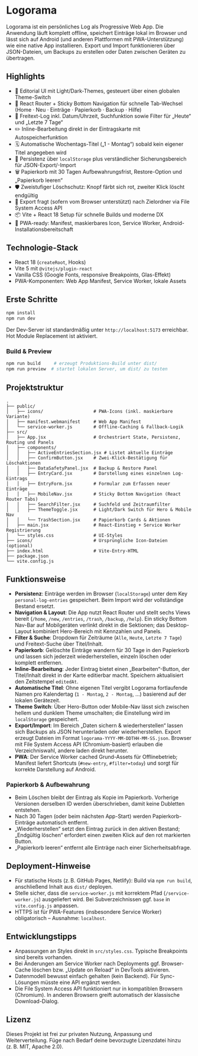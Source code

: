 # Logorama

Logorama ist ein persönliches Log als Progressive Web App. Die Anwendung läuft komplett offline, speichert Einträge lokal im Browser und lässt sich auf Android (und anderen Plattformen mit PWA-Unterstützung) wie eine native App installieren. Export und Import funktionieren über JSON-Dateien, um Backups zu erstellen oder Daten zwischen Geräten zu übertragen.

## Highlights

- 🌟 Editorial UI mit Light/Dark-Themes, gesteuert über einen globalen Theme-Switch
- 🧭 React Router + Sticky Bottom Navigation für schnelle Tab-Wechsel (Home · Neu · Einträge · Papierkorb · Backup · Hilfe)
- 📝 Freitext-Log inkl. Datum/Uhrzeit, Suchfunktion sowie Filter für „Heute“ und „Letzte 7 Tage“
- ✏️ Inline-Bearbeitung direkt in der Eintragskarte mit Autospeicherfunktion
- 🗓️ Automatische Wochentags-Titel („1 - Montag“) sobald kein eigener Titel angegeben wird
- 💾 Persistenz über `localStorage` plus verständlicher Sicherungsbereich für JSON-Export/-Import
- 🗑️ Papierkorb mit 30 Tagen Aufbewahrungsfrist, Restore-Option und „Papierkorb leeren“
- 🛡️ Zweistufiger Löschschutz: Knopf färbt sich rot, zweiter Klick löscht endgültig
- 📂 Export fragt (sofern vom Browser unterstützt) nach Zielordner via File System Access API
- 📦 Vite + React 18 Setup für schnelle Builds und moderne DX
- 📱 PWA-ready: Manifest, maskierbares Icon, Service Worker, Android-Installationsbereitschaft

## Technologie-Stack

- React 18 (`createRoot`, Hooks)
- Vite 5 mit `@vitejs/plugin-react`
- Vanilla CSS (Google Fonts, responsive Breakpoints, Glas-Effekt)
- PWA-Komponenten: Web App Manifest, Service Worker, lokale Assets

## Erste Schritte

```bash
npm install
npm run dev
```

Der Dev-Server ist standardmäßig unter `http://localhost:5173` erreichbar. Hot Module Replacement ist aktiviert.

### Build & Preview

```bash
npm run build     # erzeugt Produktions-Build unter dist/
npm run preview  # startet lokalen Server, um dist/ zu testen
```

## Projektstruktur

```
.
├── public/
│   ├── icons/                   # PWA-Icons (inkl. maskierbare Variante)
│   ├── manifest.webmanifest     # Web App Manifest
│   └── service-worker.js        # Offline-Caching & Fallback-Logik
├── src/
│   ├── App.jsx                  # Orchestriert State, Persistenz, Routing und Panels
│   ├── components/
│   │   ├── ActiveEntriesSection.jsx # Listet aktuelle Einträge
│   │   ├── ConfirmButton.jsx    # Zwei-Klick-Bestätigung für Löschaktionen
│   │   ├── DataSafetyPanel.jsx  # Backup & Restore Panel
│   │   ├── EntryCard.jsx        # Darstellung eines einzelnen Log-Eintrags
│   │   ├── EntryForm.jsx        # Formular zum Erfassen neuer Einträge
│   │   ├── MobileNav.jsx        # Sticky Bottom Navigation (React Router Tabs)
│   │   ├── SearchFilter.jsx     # Suchfeld und Zeitraumfilter
│   │   ├── ThemeToggle.jsx      # Light/Dark Switch für Hero & Mobile Nav
│   │   └── TrashSection.jsx     # Papierkorb Cards & Aktionen
│   ├── main.jsx                 # React-Einstieg + Service Worker Registrierung
│   └── styles.css               # UI-Styles
├── icons/                       # Ursprüngliche Icon-Dateien (optional)
├── index.html                   # Vite-Entry-HTML
├── package.json
└── vite.config.js
```

## Funktionsweise

- **Persistenz**: Einträge werden im Browser (`localStorage`) unter dem Key `personal-log-entries` gespeichert. Beim Import wird der vollständige Bestand ersetzt.
- **Navigation & Layout**: Die App nutzt React Router und stellt sechs Views bereit (`/home`, `/new`, `/entries`, `/trash`, `/backup`, `/help`). Ein sticky Bottom Nav-Bar auf Mobilgeräten verlinkt direkt in die Sektionen; das Desktop-Layout kombiniert Hero-Bereich mit Kennzahlen und Panels.
- **Filter & Suche**: Dropdown für Zeiträume (`Alle`, `Heute`, `Letzte 7 Tage`) und Freitext-Suche über Titel/Inhalt.
- **Papierkorb**: Gelöschte Einträge wandern für 30 Tage in den Papierkorb und lassen sich jederzeit wiederherstellen, einzeln löschen oder komplett entfernen.
- **Inline-Bearbeitung**: Jeder Eintrag bietet einen „Bearbeiten“-Button, der Titel/Inhalt direkt in der Karte editierbar macht. Speichern aktualisiert den Zeitstempel `editedAt`.
- **Automatische Titel**: Ohne eigenen Titel vergibt Logorama fortlaufende Namen pro Kalendertag (`1 - Montag`, `2 - Montag`, …) basierend auf der lokalen Gerätezeit.
- **Theme Switch**: Über Hero-Button oder Mobile-Nav lässt sich zwischen hellem und dunklem Theme umschalten; die Einstellung wird im `localStorage` gespeichert.
- **Export/Import**: Im Bereich „Daten sichern & wiederherstellen“ lassen sich Backups als JSON herunterladen oder wiederherstellen. Export erzeugt Dateien im Format `logorama-YYYY-MM-DDTHH-MM-SS.json`. Browser mit File System Access API (Chromium-basiert) erlauben die Verzeichniswahl, andere laden direkt herunter.
- **PWA**: Der Service Worker cached Grund-Assets für Offlinebetrieb; Manifest liefert Shortcuts (`#new-entry`, `#filter=today`) und sorgt für korrekte Darstellung auf Android.

### Papierkorb & Aufbewahrung

- Beim Löschen bleibt der Eintrag als Kopie im Papierkorb. Vorherige Versionen derselben ID werden überschrieben, damit keine Dubletten entstehen.
- Nach 30 Tagen (oder beim nächsten App-Start) werden Papierkorb-Einträge automatisch entfernt.
- „Wiederherstellen“ setzt den Eintrag zurück in den aktiven Bestand; „Endgültig löschen“ erfordert einen zweiten Klick auf den rot markierten Button.
- „Papierkorb leeren“ entfernt alle Einträge nach einer Sicherheitsabfrage.

## Deployment-Hinweise

- Für statische Hosts (z. B. GitHub Pages, Netlify): Build via `npm run build`, anschließend Inhalt aus `dist/` deployen.
- Stelle sicher, dass die `service-worker.js` mit korrektem Pfad (`/service-worker.js`) ausgeliefert wird. Bei Subverzeichnissen ggf. `base` in `vite.config.js` anpassen.
- HTTPS ist für PWA-Features (insbesondere Service Worker) obligatorisch – Ausnahme: `localhost`.

## Entwicklungstipps

- Anpassungen an Styles direkt in `src/styles.css`. Typische Breakpoints sind bereits vorhanden.
- Bei Änderungen am Service Worker nach Deployments ggf. Browser-Cache löschen bzw. „Update on Reload“ in DevTools aktivieren.
- Datenmodell bewusst einfach gehalten (kein Backend). Für Sync-Lösungen müsste eine API ergänzt werden.
- Die File System Access API funktioniert nur in kompatiblen Browsern (Chromium). In anderen Browsern greift automatisch der klassische Download-Dialog.

## Lizenz

Dieses Projekt ist frei zur privaten Nutzung, Anpassung und Weiterverteilung. Füge nach Bedarf deine bevorzugte Lizenzdatei hinzu (z. B. MIT, Apache 2.0).
